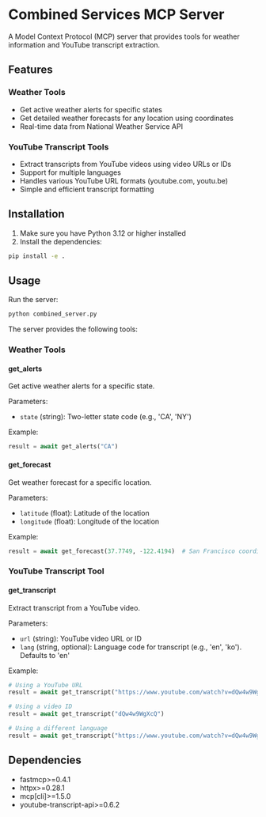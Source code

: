 # Combined Services MCP Server

A Model Context Protocol (MCP) server that provides tools for weather information and YouTube transcript extraction.

## Features

### Weather Tools
- Get active weather alerts for specific states
- Get detailed weather forecasts for any location using coordinates
- Real-time data from National Weather Service API

### YouTube Transcript Tools
- Extract transcripts from YouTube videos using video URLs or IDs
- Support for multiple languages
- Handles various YouTube URL formats (youtube.com, youtu.be)
- Simple and efficient transcript formatting

## Installation

1. Make sure you have Python 3.12 or higher installed
2. Install the dependencies:
```bash
pip install -e .
```

## Usage

Run the server:
```bash
python combined_server.py
```

The server provides the following tools:

### Weather Tools

#### get_alerts
Get active weather alerts for a specific state.

Parameters:
- `state` (string): Two-letter state code (e.g., 'CA', 'NY')

Example:
```python
result = await get_alerts("CA")
```

#### get_forecast
Get weather forecast for a specific location.

Parameters:
- `latitude` (float): Latitude of the location
- `longitude` (float): Longitude of the location

Example:
```python
result = await get_forecast(37.7749, -122.4194)  # San Francisco coordinates
```

### YouTube Transcript Tool

#### get_transcript
Extract transcript from a YouTube video.

Parameters:
- `url` (string): YouTube video URL or ID
- `lang` (string, optional): Language code for transcript (e.g., 'en', 'ko'). Defaults to 'en'

Example:
```python
# Using a YouTube URL
result = await get_transcript("https://www.youtube.com/watch?v=dQw4w9WgXcQ")

# Using a video ID
result = await get_transcript("dQw4w9WgXcQ")

# Using a different language
result = await get_transcript("https://www.youtube.com/watch?v=dQw4w9WgXcQ", lang="ko")
```

## Dependencies

- fastmcp>=0.4.1
- httpx>=0.28.1
- mcp[cli]>=1.5.0
- youtube-transcript-api>=0.6.2
